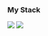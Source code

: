 ### My Stack

<img src="https://img.shields.io/badge/MSSQL-CC2927?style=for-the-badge&logo=Microsoft SQL Server&logoColor=white">
<img src="https://img.shields.io/badge/R-276DC3?style=for-the-badge&logo=R&logoColor=white">
